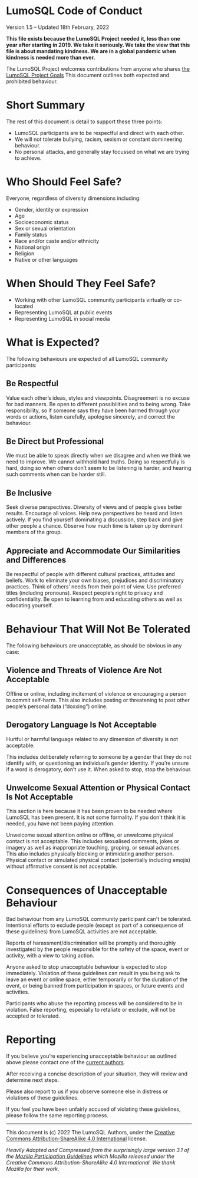 <!-- Copyright 2022 The LumoSQL Authors, see LICENSES/MIT -->

<!-- SPDX-License-Identifier: CC-BY-SA-4.0 -->
<!-- SPDX-FileCopyrightText: 2022 The LumoSQL Authors -->
<!-- SPDX-ArtifactOfProjectName: LumoSQL -->
<!-- SPDX-FileType: Documentation -->
<!-- SPDX-FileComment: Original by Dan Shearer, December 2019 -->

<!-- toc -->

# LumoSQL Code of Conduct

Version 1.5 – Updated 18th February, 2022

**This file exists because the LumoSQL Project needed it, less than one year
after starting in 2019. We take it seriously. We take the view that this file is
about mandating kindness. We are in a global pandemic when kindness is needed more
than ever.**

The LumoSQL Project welcomes contributions from anyone who shares
[the LumoSQL Project Goals](./doc/about-design-philosophy.md)
This document outlines both expected and prohibited behaviour.

# Short Summary

The rest of this document is detail to support these three points:

* LumoSQL participants are to be respectful and direct with each other.
* We will not tolerate bullying, racism, sexism or constant domineering behaviour.
* No personal attacks, and generally stay focussed on what we are trying to achieve. 

# Who Should Feel Safe?

Everyone, regardless of diversity dimensions including:

* Gender, identity or expression
* Age
* Socioeconomic status
* Sex or sexual orientation
* Family status
* Race and/or caste and/or ethnicity
* National origin
* Religion
* Native or other languages

# When Should They Feel Safe?

* Working with other LumoSQL community participants virtually or co-located
* Representing LumoSQL at public events
* Representing LumoSQL in social media

# What is Expected?

The following behaviours are expected of all LumoSQL community participants:

## Be Respectful

Value each other’s ideas, styles and viewpoints. Disagreement is no excuse for
bad manners. Be open to different possibilities and to being wrong. Take
responsibility, so if someone says they have been harmed through your words or
actions, listen carefully, apologise sincerely, and correct the behaviour.

## Be Direct but Professional

We must be able to speak directly when we disagree and when we think we need to
improve. We cannot withhold hard truths.  Doing so respectfully is hard, doing
so when others don’t seem to be listening is harder, and hearing such comments
when can be harder still.

## Be Inclusive

Seek diverse perspectives. Diversity of views and of people gives better
results.  Encourage all voices. Help new perspectives be heard and listen
actively. If you find yourself dominating a discussion, step back and give
other people a chance.  Observe how much time is taken up by dominant members
of the group.

## Appreciate and Accommodate Our Similarities and Differences

Be respectful of people with different cultural practices, attitudes and
beliefs. Work to eliminate your own biases, prejudices and discriminatory
practices. Think of others’ needs from their point of view. Use preferred
titles (including pronouns). Respect people’s right to privacy and
confidentiality. Be open to learning from and educating others as well as
educating yourself.

# Behaviour That Will Not Be Tolerated

The following behaviours are unacceptable, as should be obvious in any case:

## Violence and Threats of Violence Are Not Acceptable

Offline or online, including incitement of violence or encouraging a person to
commit self-harm. This also includes posting or threatening to post other
people’s personal data (“doxxing”) online.

## Derogatory Language Is Not Acceptable

Hurtful or harmful language related to any dimension of diversity is not
acceptable.

This includes deliberately referring to someone by a gender that they do not
identify with, or questioning an individual’s gender identity. If you’re unsure
if a word is derogatory, don’t use it.  When asked to stop, stop the behaviour.

## Unwelcome Sexual Attention or Physical Contact Is Not Acceptable

This section is here because it has been proven to be needed where LumoSQL has
been present. It is not some formality.  If you don't think it is needed, you have
not been paying attention.

Unwelcome sexual attention online or offline, or unwelcome physical contact is
not acceptable. This includes sexualised comments, jokes or imagery as well as
inappropriate touching, groping, or sexual advances.  This also includes
physically blocking or intimidating another person. Physical contact or
simulated physical contact (potentially including emojis) without affirmative
consent is not acceptable.

# Consequences of Unacceptable Behaviour

Bad behaviour from any LumoSQL community participant can't be tolerated.
Intentional efforts to exclude people (except as part of a consequence of these
guidelines) from LumoSQL activities are not acceptable.

Reports of harassment/discrimination will be promptly and thoroughly
investigated by the people responsible for the safety of the space, event or
activity, with a view to taking action.

Anyone asked to stop unacceptable behaviour is expected to stop immediately.
Violation of these guidelines can result in you being ask to leave an event or
online space, either temporarily or for the duration of the event, or being
banned from participation in spaces, or future events and activities.

Participants who abuse the reporting process will be considered to be in
violation. False reporting, especially to retaliate or exclude, will not be
accepted or tolerated.

# Reporting

If you believe you’re experiencing unacceptable behaviour 
as outlined above please contact one of the 
[current authors](./AUTHORS).

After receiving a concise description of your situation, they will review and
determine next steps. 

Please also report to us if you observe someone else in distress or violations of
these guidelines.

If you feel you have been unfairly accused of violating these guidelines,
please follow the same reporting process.

<hr>

This document is (c) 2022 The LumoSQL Authors, under the [Creative Commons Attribution-ShareAlike 4.0 International](https://creativecommons.org/licenses/by-sa/4.0/) license.

*Heavily Adapted and Compressed from the surprisingly large version 3.1 of the 
[Mozilla Participation Guidelines](https://www.mozilla.org/en-US/about/governance/policies/participation/)
which Mozilla released under the Creative Commons Attribution-ShareAlike 4.0 International. We thank Mozilla for their work.*

